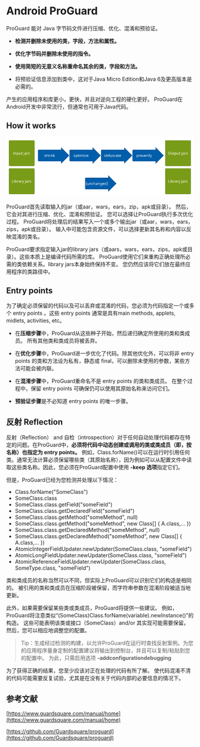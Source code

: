 # Android ProGuard

ProGuard 能对 Java 字节码文件进行压缩、优化、混淆和预验证。

* **检测并删除未使用的类，字段，方法和属性。**

* **优化字节码并删除未使用的指令。**

* **使用简短的无意义名称重命名其余的类，字段和方法。**

* 将预验证信息添加到类中，这对于Java Micro Edition和Java 6及更高版本是必需的。

产生的应用程序和库更小，更快，并且对逆向工程的硬化更好。 ProGuard在Android开发中非常流行，但通常也可用于Java代码。

## How it works

![](proGuard/imgs/howItWorks.png)

ProGuard首先读取输入的jar（或aar，wars，ears，zip，apk或目录）。 然后，它会对其进行压缩、优化、混淆和预验证。 您可以选择让ProGuard执行多次优化过程。 ProGuard将处理后的结果写入一个或多个输出jar（或aar，wars，ears，zips，apk或目录）。 输入中可能包含资源文件，可以选择更新其名称和内容以反映混淆的类名。

ProGuard要求指定输入jar的library jars（或aars，wars，ears，zips，apk或目录）。这些本质上是编译代码所需的库。 ProGuard使用它们来重构正确处理所必需的类依赖关系。library jars本身始终保持不变。 您仍然应该将它们放在最终应用程序的类路径中。

## Entry points

为了确定必须保留的代码以及可以丢弃或混淆的代码，您必须为代码指定一个或多个 entry points 。这些 entry points 通常是具有main methods, applets, midlets, activities, etc。

* 在**压缩步骤**中，ProGuard从这些种子开始，然后递归确定所使用的类和类成员。 所有其他类和类成员将被丢弃。

* 在**优化步骤**中，ProGuard进一步优化了代码。除其他优化外，可以将非 entry points 的类和方法设为私有，静态或 final，可以删除未使用的参数，某些方法可能会被内联。

* 在**混淆步骤**中，ProGuard重命名不是 entry points 的类和类成员。 在整个过程中，保留 entry points 可确保仍可以使用其原始名称来访问它们。

* **预验证步骤**是不必知道 entry points 的唯一步骤。

## 反射 Reflection

反射（Reflection） and 自检（introspection）对于任何自动处理代码都存在特定的问题。在ProGuard中，**必须将代码中动态创建或调用的类或类成员（即，按名称）也指定为 entry points。** 例如，Class.forName()可以在运行时引用任何类。通常无法计算必须保留哪些类（其原始名称），因为例如可以从配置文件中读取这些类名称。因此，您必须在ProGuard配置中使用 **-keep 选项**指定它们。

但是，ProGuard已经为您检测并处理以下情况：

* Class.forName("SomeClass")
* SomeClass.class
* SomeClass.class.getField("someField")
* SomeClass.class.getDeclaredField("someField")
* SomeClass.class.getMethod("someMethod", null)
* SomeClass.class.getMethod("someMethod", new Class[] { A.class,... })
* SomeClass.class.getDeclaredMethod("someMethod", null)
* SomeClass.class.getDeclaredMethod("someMethod", new Class[] { A.class,... })
* AtomicIntegerFieldUpdater.newUpdater(SomeClass.class, "someField")
* AtomicLongFieldUpdater.newUpdater(SomeClass.class, "someField")
* AtomicReferenceFieldUpdater.newUpdater(SomeClass.class, SomeType.class, "someField")

类和类成员的名称当然可以不同，但实际上ProGuard可以识别它们的构造是相同的。 被引用的类和类成员在压缩阶段被保留，而字符串参数在混淆阶段被适当地更新。

此外，如果需要保留某些类或类成员，ProGuard将提供一些建议。 例如，ProGuard将注意类似“(SomeClass)Class.forName(variable).newInstance()”的构造。 这些可能表明该类或接口（SomeClass）and/or 其实现可能需要保留。 然后，您可以相应地调整您的配置。

> Tip：生成经过检测的构建，以允许ProGuard在运行时查找反射案例。为您的应用程序量身定制的配置建议将输出到控制台，并且可以复制/粘贴到您的配置中。 为此，只需启用选项 **-addconfigurationdebugging**

为了获得正确的结果，您至少应该对正在处理的代码有所了解。 使代码混淆不清的代码可能需要反复试验，尤其是在没有关于代码内部的必要信息的情况下。

## 参考文献

[https://www.guardsquare.com/manual/home](https://www.guardsquare.com/manual/home)

[https://github.com/Guardsquare/proguard](https://github.com/Guardsquare/proguard)
